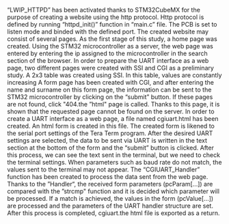 “LWIP_HTTPD” has been activated thanks to STM32CubeMX for the purpose of creating a website using the http protocol.
Http protocol is defined by running “httpd_init()” function in “main.c” file. The PCB is set to listen mode and binded with the defined port.
The created website may consist of several pages. As the first stage of this study, a home page was created. 
Using the STM32 microcontroller as a server, the web page was entered by entering the ip assigned to the microcontroller in the search section of the browser.
In order to prepare the UART interface as a web page, two different pages were created with SSI and CGI as a preliminary study. A 2x3 table was created using SSI. In this table, values are constantly increasing
A form page has been created with CGI, and after entering the name and surname on this form page, the information can be sent to the STM32 microcontroller by clicking on the “submit” button. 
If these pages are not found, click "404.the ”html" page is called. Thanks to this page, it is shown that the requested page cannot be found on the server.
In order to create a UART interface as a web page, a file named cgiuart.html has been created. 
An html form is created in this file. 
The created form is likened to the serial port settings of the Tera Term program.
After the desired UART settings are selected, the data to be sent via UART is written in the text section at the bottom of the form and the “submit” button is clicked.
After this process, we can see the text sent in the terminal, but we need to check the terminal settings.
When parameters such as baud rate do not match, the values sent to the terminal may not appear.
The “CGIUART_Handler” function has been created to process the data sent from the web page. 
Thanks to the ”Handler“, the received form parameters (pcParam[...]) are compared with the ”strcmp" function and it is decided which parameter will be processed. 
If a match is achieved, the values in the form (pcValue[...]) are processed and the parameters of the UART handler structure are set. 
After this process is completed, cgiuart.the html file is exported as a return.
